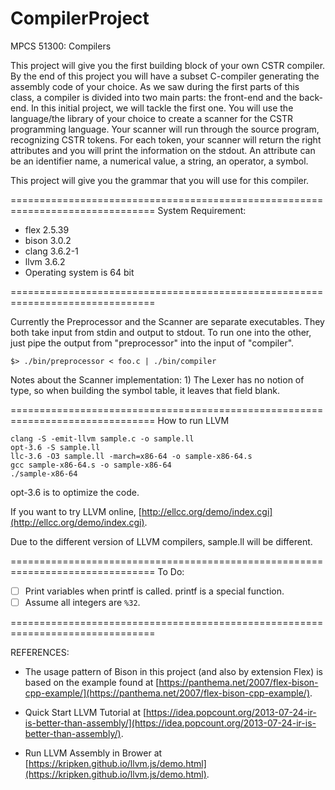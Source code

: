 # CompilerProject
MPCS 51300: Compilers

This project will give you the first building block of your own CSTR compiler. By the
end of this project you will have a subset C-compiler generating the assembly code
of your choice. As we saw during the first parts of this class, a compiler is divided
into two main parts: the front-end and the back-end. In this initial project, we will
tackle the first one. You will use the language/the library of your choice to create a
scanner for the CSTR programming language. Your scanner will run through the
source program, recognizing CSTR tokens. For each token, your scanner will return
the right attributes and you will print the information on the stdout.
An attribute can be an identifier name, a numerical value, a string, an operator, a
symbol.

This project will give you the grammar that you will use for this compiler.

===============================================================================
System Requirement:
* flex 2.5.39
* bison 3.0.2
* clang 3.6.2-1
* llvm 3.6.2
* Operating system is 64 bit


===============================================================================

Currently the Preprocessor and the Scanner are separate executables. They both
take input from stdin and output to stdout. To run one into the other, just pipe
the output from "preprocessor" into the input of "compiler".

    $> ./bin/preprocessor < foo.c | ./bin/compiler

Notes about the Scanner implementation:
    1) The Lexer has no notion of type, so when building the symbol table, it
       leaves that field blank.

===============================================================================
How to run LLVM

```
clang -S -emit-llvm sample.c -o sample.ll
opt-3.6 -S sample.ll
llc-3.6 -O3 sample.ll -march=x86-64 -o sample-x86-64.s
gcc sample-x86-64.s -o sample-x86-64
./sample-x86-64
```
opt-3.6 is to optimize the code. 

If you want to try LLVM online, [http://ellcc.org/demo/index.cgi](http://ellcc.org/demo/index.cgi).

Due to the different version of LLVM compilers, sample.ll will be different. 

===============================================================================
To Do:
- [ ] Print variables when printf is called. printf is a special function.
- [ ]  Assume all integers are ```%32```.

===============================================================================

REFERENCES:

* The usage pattern of Bison in this project (and also by extension Flex) is based
on the example found at [https://panthema.net/2007/flex-bison-cpp-example/](https://panthema.net/2007/flex-bison-cpp-example/).

* Quick Start LLVM Tutorial
at [https://idea.popcount.org/2013-07-24-ir-is-better-than-assembly/](https://idea.popcount.org/2013-07-24-ir-is-better-than-assembly/).

* Run LLVM Assembly in Brower
at [https://kripken.github.io/llvm.js/demo.html](https://kripken.github.io/llvm.js/demo.html).